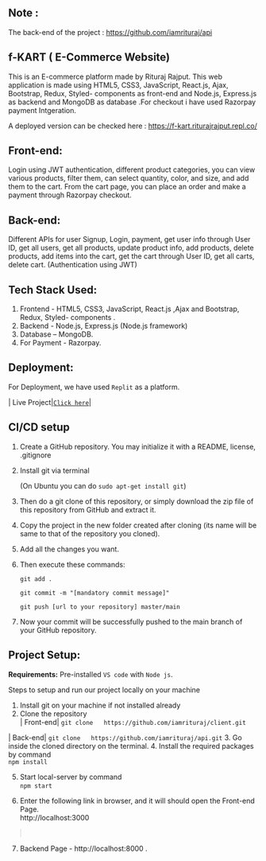 ## Note :
The back-end of the project : https://github.com/iamrituraj/api

## f-KART ( E-Commerce Website)
This is an E-commerce platform made by Rituraj Rajput. This web application is made using HTML5, CSS3, JavaScript, React.js, Ajax, Bootstrap, Redux, Styled- components as front-end and Node.js, Express.js as backend and MongoDB as database .For checkout i have used Razorpay payment Intgeration.

A deployed version can be checked here :  https://f-kart.riturajrajput.repl.co/

## Front-end:
Login using JWT authentication, different product categories, you can view various products, filter
them, can select quantity, color, and size, and add them to the cart. From the cart page, you can place an
order and make a payment through Razorpay checkout. 

## Back-end:
Different APIs for user Signup, Login, payment, get user info through User ID, get all users, get all products, update product info, add products,
delete products, add items into the cart, get the cart through User ID, get all carts, delete cart. (Authentication
using JWT)

## Tech Stack Used: 
1. Frontend - HTML5, CSS3, JavaScript, React.js ,Ajax and Bootstrap, Redux, Styled- components .
2. Backend - Node.js, Express.js (Node.js framework)
3. Database – MongoDB.
4. For Payment - Razorpay.


## Deployment:
For Deployment, we have used `Replit` as a platform. 

| Live Project|[`Click here`](https://f-kart.riturajrajput.repl.co/)| 

## CI/CD setup
1. Create a GitHub repository. You may initialize it with a README, license, .gitignore
2. Install git via terminal 

   (On Ubuntu you can do `sudo apt-get install git`)
3. Then do a git clone of this repository, or simply download the zip file of this repository from GitHub and extract it.
4. Copy the project in the new folder created after cloning (its name will be same to that of the repository you cloned).
5. Add all the changes you want.
6. Then execute these commands:
   
   ````
   git add . 

   git commit -m "[mandatory commit message]" 
   
   git push [url to your repository] master/main 
7. Now your commit will be successfully pushed to the main branch of your GitHub repository.

## Project Setup: 

**Requirements:** Pre-installed `VS code` with `Node js`.

Steps to setup and run our project locally on your machine
1. Install git on your machine if not installed already <br>
2. Clone the repository <br>
| Front-end|
`git clone   https://github.com/iamrituraj/client.git`
>
| Back-end|
`git clone   https://github.com/iamrituraj/api.git`
3. Go inside the cloned directory on the terminal.
4. Install the required packages by command <br>
`npm install`
>
5. Start local-server by command <br>
`npm start`
>
6. Enter the following link in browser, and it will should open the Front-end Page. <br>    http://localhost:3000
><br>
7. Backend Page - http://localhost:8000 .